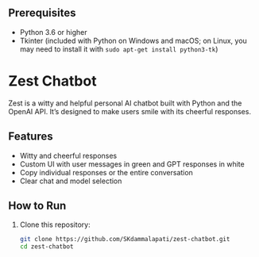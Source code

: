 ## Prerequisites
- Python 3.6 or higher
- Tkinter (included with Python on Windows and macOS; on Linux, you may need to install it with `sudo apt-get install python3-tk`)

# Zest Chatbot

Zest is a witty and helpful personal AI chatbot built with Python and the OpenAI API. It’s designed to make users smile with its cheerful responses.

## Features
- Witty and cheerful responses
- Custom UI with user messages in green and GPT responses in white
- Copy individual responses or the entire conversation
- Clear chat and model selection

## How to Run
1. Clone this repository:
   ```bash
   git clone https://github.com/SKdammalapati/zest-chatbot.git
   cd zest-chatbot
